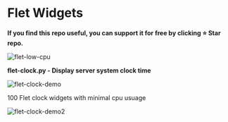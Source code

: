 # Flet Widgets

**If you find this repo useful, you can support it for free by clicking ⭐ Star repo.**

![flet-low-cpu](https://user-images.githubusercontent.com/11970940/192942351-66f73fb2-c233-4601-b746-f79d9cf2a591.gif)


**flet-clock.py - Display server system clock time**

![flet-clock-demo](https://user-images.githubusercontent.com/11970940/191777334-7e8f202b-faf6-4000-836b-46de4828726a.gif)

100 Flet clock widgets with minimal cpu usuage

![flet-clock-demo2](https://user-images.githubusercontent.com/11970940/191879200-1e0aedc8-4925-48af-8500-e031ac59f840.gif)


